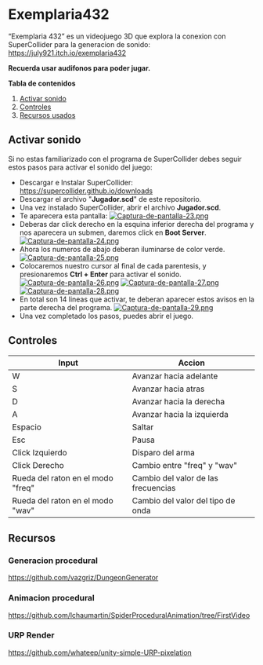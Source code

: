 # Exemplaria432
“Exemplaria 432” es un videojuego 3D que explora la conexion con SuperCollider para la generacion de sonido:
https://july921.itch.io/exemplaria432

__Recuerda usar audifonos para poder jugar.__

**Tabla de contenidos**
1. [Activar sonido](#Activarsonido)
2. [Controles](#Controles)
3. [Recursos usados](#Recursos)

## Activar sonido

Si no estas familiarizado con el programa de SuperCollider debes seguir estos pasos para activar el sonido del juego:
- Descargar e Instalar SuperCollider: https://supercollider.github.io/downloads
- Descargar el archivo "__Jugador.scd__" de este repositorio.
- Una vez instalado SuperCollider, abrir el archivo __Jugador.scd__.
- Te aparecera esta pantalla:
[![Captura-de-pantalla-23.png](https://i.postimg.cc/25hs9CyC/Captura-de-pantalla-23.png)](https://postimg.cc/HJWvVDbN)
- Deberas dar click derecho en la esquina inferior derecha del programa y nos aparecera un submen, daremos click en __Boot Server__.
[![Captura-de-pantalla-24.png](https://i.postimg.cc/3JMYBfnj/Captura-de-pantalla-24.png)](https://postimg.cc/rz9Byj6z)
- Ahora los numeros de abajo deberan iluminarse de color verde.
[![Captura-de-pantalla-25.png](https://i.postimg.cc/C1QLSFG9/Captura-de-pantalla-25.png)](https://postimg.cc/xJLSPVFP)
- Colocaremos nuestro cursor al final de cada parentesis, y presionaremos __Ctrl + Enter__ para activar el sonido.
[![Captura-de-pantalla-26.png](https://i.postimg.cc/7PCTbLBB/Captura-de-pantalla-26.png)](https://postimg.cc/23D5KCNv)
[![Captura-de-pantalla-27.png](https://i.postimg.cc/1zj3ZGZy/Captura-de-pantalla-27.png)](https://postimg.cc/NyRc6rMn)
[![Captura-de-pantalla-28.png](https://i.postimg.cc/6q6jLvyG/Captura-de-pantalla-28.png)](https://postimg.cc/k6Zv7DNn)
- En total son 14 lineas que activar, te deberan aparecer estos avisos en la parte derecha del programa.
[![Captura-de-pantalla-29.png](https://i.postimg.cc/g0n6Rkzk/Captura-de-pantalla-29.png)](https://postimg.cc/xkVCVQNW)
- Una vez completado los pasos, puedes abrir el juego.

## Controles
Input  | Accion
------------- | -------------
W  | Avanzar hacia adelante
S  | Avanzar hacia atras
D  | Avanzar hacia la derecha
A  | Avanzar hacia la izquierda
Espacio | Saltar
Esc | Pausa
Click Izquierdo | Disparo del arma 
Click Derecho | Cambio entre "freq" y "wav"
Rueda del raton en el modo "freq" | Cambio del valor de las frecuencias
Rueda del raton en el modo "wav" | Cambio del valor del tipo de onda

## Recursos
### Generacion procedural
https://github.com/vazgriz/DungeonGenerator
### Animacion procedural
https://github.com/lchaumartin/SpiderProceduralAnimation/tree/FirstVideo
### URP Render
https://github.com/whateep/unity-simple-URP-pixelation

